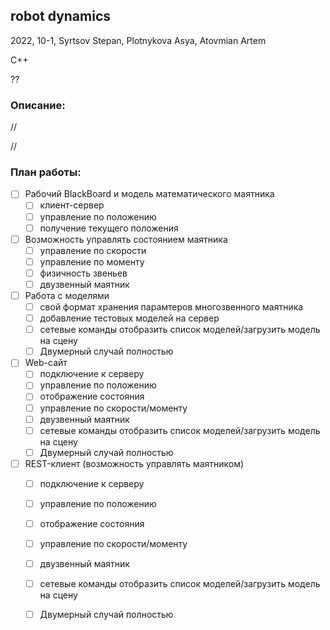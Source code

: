 ## robot dynamics

2022, 10-1, Syrtsov Stepan, Plotnykova Asya, Atovmian Artem

C++

??

### Описание:

// 

//

### План работы:

- [ ] Рабочий BlackBoard и модель математического маятника
    + [ ] клиент-сервер
    + [ ] управление по положению
    + [ ] получение текущего положения
- [ ] Возможность управлять состоянием маятника
    + [ ] управление по скорости
    + [ ] управление по моменту
    + [ ] физичность звеньев
    + [ ] двузвенный маятник
- [ ] Работа с моделями
    + [ ] свой формат хранения парамтеров многозвенного маятника
    + [ ] добавление тестовых моделей на сервер
    + [ ] cетевые команды отобразить список моделей/загрузить модель на сцену
    + [ ] Двумерный случай полностью
- [ ] Web-сайт
    + [ ] подключение к серверу
    + [ ] управление по положению
    + [ ] отображение состояния
    + [ ] управление по скорости/моменту
    + [ ] двузвенный маятник
    + [ ] cетевые команды отобразить список моделей/загрузить модель на сцену
    + [ ] Двумерный случай полностью
- [ ] REST-клиент (возможность управлять маятником)
    + [ ] подключение к серверу
    + [ ] управление по положению
    + [ ] отображение состояния
    + [ ] управление по скорости/моменту
    + [ ] двузвенный маятник
    + [ ] cетевые команды отобразить список моделей/загрузить модель на сцену
    + [ ] Двумерный случай полностью

